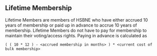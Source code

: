 ## Lifetime Membership

Lifetime Members are members of HSBNE who have either accrued 10 years of
membership or paid up in advance to accrue 10 years of membership. Lifetime
Members do not have to pay for membership to maintain their voting/access
rights. Paying in advance is calculated as

    ( ( 10 * 12 ) - <accrued membership in months> ) * <current cost of bulk membership>

